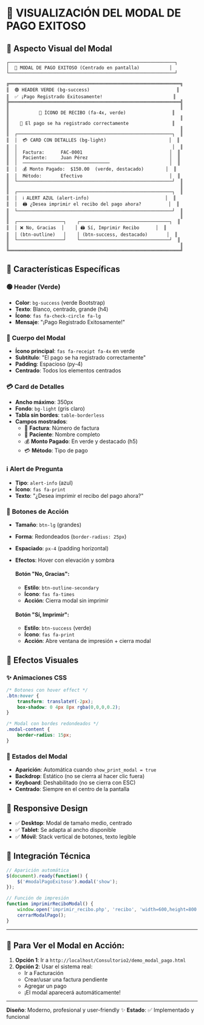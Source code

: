# 🎨 VISUALIZACIÓN DEL MODAL DE PAGO EXITOSO

## 📱 Aspecto Visual del Modal

```
┌─────────────────────────────────────────────────────────────┐
│  🌟 MODAL DE PAGO EXITOSO (Centrado en pantalla)           │
└─────────────────────────────────────────────────────────────┘

╔═══════════════════════════════════════════════════════════════╗
║  🟢 HEADER VERDE (bg-success)                                ║
║  ✅ ¡Pago Registrado Exitosamente!                          ║
╠═══════════════════════════════════════════════════════════════╣
║                                                               ║
║           📄 ÍCONO DE RECIBO (fa-4x, verde)                 ║
║                                                               ║
║    📝 El pago se ha registrado correctamente                ║
║                                                               ║
║  ┌─────────────────────────────────────────────────────────┐  ║
║  │  💳 CARD CON DETALLES (bg-light)                       │  ║
║  │                                                         │  ║
║  │  Factura:      FAC-0001                                │  ║
║  │  Paciente:     Juan Pérez                              │  ║
║  │  ────────────────────────────────                      │  ║
║  │  💰 Monto Pagado:  $150.00  (verde, destacado)        │  ║
║  │  Método:       Efectivo                                │  ║
║  └─────────────────────────────────────────────────────────┘  ║
║                                                               ║
║  ┌─────────────────────────────────────────────────────────┐  ║
║  │  ℹ️ ALERT AZUL (alert-info)                            │  ║
║  │  🖨️ ¿Desea imprimir el recibo del pago ahora?          │  ║
║  └─────────────────────────────────────────────────────────┘  ║
║                                                               ║
║  ┌─────────────────┐    ┌─────────────────────────────────┐  ║
║  │ ❌ No, Gracias  │    │ 🖨️ Sí, Imprimir Recibo      │  ║
║  │ (btn-outline)   │    │ (btn-success, destacado)       │  ║
║  └─────────────────┘    └─────────────────────────────────┘  ║
║                                                               ║
╚═══════════════════════════════════════════════════════════════╝
```

## 🎯 Características Específicas

### 🟢 **Header (Verde)**
- **Color**: `bg-success` (verde Bootstrap)
- **Texto**: Blanco, centrado, grande (h4)
- **Ícono**: `fas fa-check-circle fa-lg` 
- **Mensaje**: "¡Pago Registrado Exitosamente!"

### 📄 **Cuerpo del Modal**
- **Ícono principal**: `fas fa-receipt fa-4x` en verde
- **Subtítulo**: "El pago se ha registrado correctamente"
- **Padding**: Espacioso (py-4)
- **Centrado**: Todos los elementos centrados

### 💳 **Card de Detalles**
- **Ancho máximo**: 350px
- **Fondo**: `bg-light` (gris claro)
- **Tabla sin bordes**: `table-borderless`
- **Campos mostrados**:
  - 🏥 **Factura**: Número de factura
  - 👤 **Paciente**: Nombre completo
  - 💰 **Monto Pagado**: En verde y destacado (h5)
  - 💳 **Método**: Tipo de pago

### ℹ️ **Alert de Pregunta**
- **Tipo**: `alert-info` (azul)
- **Ícono**: `fas fa-print`
- **Texto**: "¿Desea imprimir el recibo del pago ahora?"

### 🔘 **Botones de Acción**
- **Tamaño**: `btn-lg` (grandes)
- **Forma**: Redondeados (`border-radius: 25px`)
- **Espaciado**: `px-4` (padding horizontal)
- **Efectos**: Hover con elevación y sombra

  #### Botón "No, Gracias":
  - **Estilo**: `btn-outline-secondary`
  - **Ícono**: `fas fa-times`
  - **Acción**: Cierra modal sin imprimir

  #### Botón "Sí, Imprimir":
  - **Estilo**: `btn-success` (verde)
  - **Ícono**: `fas fa-print`
  - **Acción**: Abre ventana de impresión + cierra modal

## 🎨 **Efectos Visuales**

### ✨ **Animaciones CSS**
```css
/* Botones con hover effect */
.btn:hover {
    transform: translateY(-2px);
    box-shadow: 0 4px 8px rgba(0,0,0,0.2);
}

/* Modal con bordes redondeados */
.modal-content {
    border-radius: 15px;
}
```

### 🌟 **Estados del Modal**
- **Aparición**: Automática cuando `show_print_modal = true`
- **Backdrop**: Estático (no se cierra al hacer clic fuera)
- **Keyboard**: Deshabilitado (no se cierra con ESC)
- **Centrado**: Siempre en el centro de la pantalla

## 📱 **Responsive Design**
- ✅ **Desktop**: Modal de tamaño medio, centrado
- ✅ **Tablet**: Se adapta al ancho disponible
- ✅ **Móvil**: Stack vertical de botones, texto legible

## 🔧 **Integración Técnica**
```javascript
// Aparición automática
$(document).ready(function() {
    $('#modalPagoExitoso').modal('show');
});

// Función de impresión
function imprimirReciboModal() {
    window.open('imprimir_recibo.php', 'recibo', 'width=600,height=800');
    cerrarModalPago();
}
```

---

## 🚀 **Para Ver el Modal en Acción:**

1. **Opción 1**: Ir a `http://localhost/Consultorio2/demo_modal_pago.html`
2. **Opción 2**: Usar el sistema real:
   - Ir a Facturación
   - Crear/usar una factura pendiente
   - Agregar un pago
   - ¡El modal aparecerá automáticamente!

---
**Diseño**: Moderno, profesional y user-friendly ✨
**Estado**: ✅ Implementado y funcional
